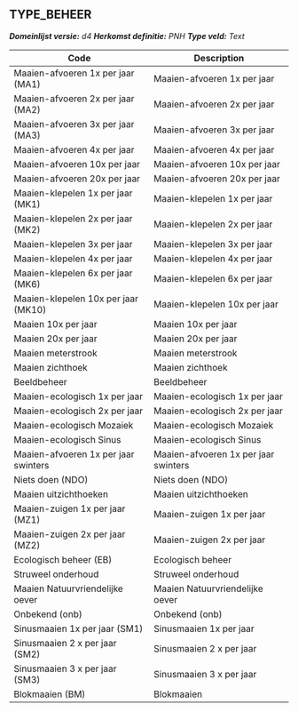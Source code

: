 ## TYPE_BEHEER

*__Domeinlijst versie:__ d4*
*__Herkomst definitie:__ PNH*
*__Type veld:__ Text*

|__Code__ |__Description__	|
|	---	|	---	|
| Maaien-afvoeren 1x per jaar (MA1) | Maaien-afvoeren 1x per jaar |
| Maaien-afvoeren 2x per jaar (MA2) | Maaien-afvoeren 2x per jaar |
| Maaien-afvoeren 3x per jaar (MA3) | Maaien-afvoeren 3x per jaar |
| Maaien-afvoeren 4x per jaar | Maaien-afvoeren 4x per jaar |
| Maaien-afvoeren 10x per jaar | Maaien-afvoeren 10x per jaar |
| Maaien-afvoeren 20x per jaar | Maaien-afvoeren 20x per jaar |
| Maaien-klepelen 1x per jaar (MK1) | Maaien-klepelen 1x per jaar |
| Maaien-klepelen 2x per jaar (MK2) | Maaien-klepelen 2x per jaar |
| Maaien-klepelen 3x per jaar | Maaien-klepelen 3x per jaar |
| Maaien-klepelen 4x per jaar | Maaien-klepelen 4x per jaar |
| Maaien-klepelen 6x per jaar (MK6) | Maaien-klepelen 6x per jaar |
| Maaien-klepelen 10x per jaar (MK10) | Maaien-klepelen 10x per jaar |
| Maaien 10x per jaar | Maaien 10x per jaar |
| Maaien 20x per jaar | Maaien 20x per jaar |
| Maaien meterstrook | Maaien meterstrook |
| Maaien zichthoek | Maaien zichthoek |
| Beeldbeheer | Beeldbeheer |
| Maaien-ecologisch 1x per jaar | Maaien-ecologisch 1x per jaar |
| Maaien-ecologisch 2x per jaar | Maaien-ecologisch 2x per jaar |
| Maaien-ecologisch Mozaiek | Maaien-ecologisch Mozaiek |
| Maaien-ecologisch Sinus | Maaien-ecologisch Sinus |
| Maaien-afvoeren 1x per jaar swinters | Maaien-afvoeren 1x per jaar swinters |
| Niets doen (NDO) | Niets doen (NDO) |
| Maaien uitzichthoeken | Maaien uitzichthoeken |
| Maaien-zuigen 1x per jaar (MZ1) | Maaien-zuigen 1x per jaar |
| Maaien-zuigen 2x per jaar (MZ2) | Maaien-zuigen 2x per jaar |
| Ecologisch beheer (EB) | Ecologisch beheer |
| Struweel onderhoud | Struweel onderhoud |
| Maaien Natuurvriendelijke oever |	 Maaien Natuurvriendelijke oever |
| Onbekend (onb) | Onbekend (onb) |
| Sinusmaaien 1x per jaar (SM1) | Sinusmaaien 1x per jaar |
| Sinusmaaien 2 x per jaar (SM2) | Sinusmaaien 2 x per jaar |
| Sinusmaaien 3 x per jaar (SM3) | Sinusmaaien 3 x per jaar |
| Blokmaaien (BM) | Blokmaaien |
